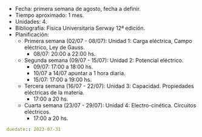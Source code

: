 - Fecha: primera semana de agosto, fecha a definir.
- Tiempo aproximado: 1 mes.
- Unidades: 4.
- Bibliografía: Física Universitaria Serway 12ª edición.
- Planificación:
	- Primera semana (02/07 - 08/07): Unidad 1: Carga eléctrica, Campo eléctrico, Ley de Gauss.
		- 08/07: 20:00 a 22:00 hs.
	- Segunda semana (09/07 - 15/07): Unidad 2: Potencial eléctrico.
		- 09/07: 17:00 a 18:00 hs.
		- 10/07 a 14/07 apuntar a 1 hora diaria.
		- 15/07: 17:00 a 19:00 hs.
	- Tercera semana (16/07 - 22/07): Unidad 3: Capacidad. Propiedades eléctricas de la materia.
		- 17:00 a 20 hs.
	- Cuarta semana (23/07 - 29/07): Unidad 4: Electro-cinética. Circuitos eléctricos.
		- 17:00 a 20 hs.


```yaml
duedate:: 2023-07-31
```